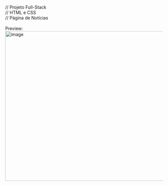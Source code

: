 // Projeto Full-Stack <br>
// HTML e CSS<br>
// Página de Notícias<br><br>
Preview: <br>
<img width="942" height="479" alt="image" src="https://github.com/user-attachments/assets/1010f5a2-8d56-48ee-8655-bdf687ed15e9" />
